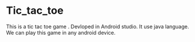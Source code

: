 # Tic_tac_toe
This is a tic tac toe game . Devloped in Android studio. It use java language.
We can play this game in any android device.

